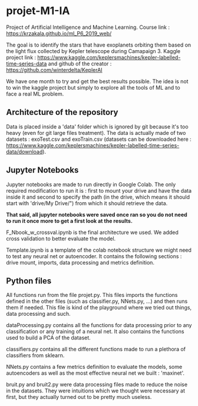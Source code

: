 # projet-M1-IA

Project of Artificial Intelligence and Machine Learning. Course link : https://krzakala.github.io/ml_P6_2019_web/

The goal is to identify the stars that have exoplanets orbiting them based on the light flux collected by Kepler telescope during Camapaign 3. Kaggle project link : https://www.kaggle.com/keplersmachines/kepler-labelled-time-series-data and github of the creator : https://github.com/winterdelta/KeplerAI

We have one month to try and get the best results possible. The idea is not to win the kaggle project but simply to explore all the tools of ML and to face a real ML problem.

## Architecture of the repository

Data is placed inside a 'data' folder which is ignored by git because it's too heavy (even for git large files treatment). The data is actually made of two datasets : exoTest.csv and exoTrain.csv (datasets can be downloaded here : https://www.kaggle.com/keplersmachines/kepler-labelled-time-series-data/download).

## Jupyter Notebooks

Jupyter notebooks are made to run directly in Google Colab. The only required modification to run it is : first to mount your drive and have the data inside it and second to specify the path (in the drive, which means it should start with 'drive/My Drive/") from which it should retrieve the data.

**That said, all jupyter notebooks were saved once ran so you do not need to run it once more to get a first look at the results.**

F_Nbook_w_crossval.ipynb is the final architecture we used. We added cross validation to better evaluate the model.

Template.ipynb is a template of the colab notebook structure we might need to test any neural net or autoencoder. It contains the following sections : drive mount, imports, data processing and metrics definition.

## Python files

All functions run from the file projet.py. This files imports the functions defined in the other files (such as classifier.py, NNets.py, ...) and then runs them if needed. This file is kind of the playground where we tried out things, data processing and such. 

dataProcessing.py contains all the functions for data processing prior to any classification or any training of a neural net. It also contains the functions used to build a PCA of the dataset.

classifiers.py contains all the different functions made to run a plethora of classifiers from sklearn.

NNets.py contains a few metrics definition to evaluate the models, some autoencoders as well as the most effective neural net we built : 'maxinet'.

bruit.py and bruit2.py were data processing files made to reduce the noise in the datasets. They were intuitions which we thought were necessary at first, but they actually turned out to be pretty much useless.